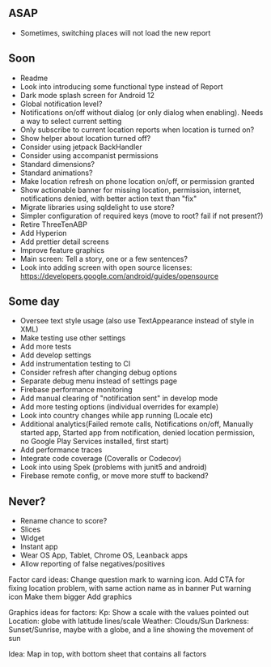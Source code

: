 ## ASAP
* Sometimes, switching places will not load the new report

## Soon
* Readme
* Look into introducing some functional type instead of Report
* Dark mode splash screen for Android 12
* Global notification level?
* Notifications on/off without dialog (or only dialog when enabling). Needs a way to select current setting
* Only subscribe to current location reports when location is turned on?
* Show helper about location turned off?
* Consider using jetpack BackHandler
* Consider using accompanist permissions
* Standard dimensions?
* Standard animations?
* Make location refresh on phone location on/off, or permission granted
* Show actionable banner for missing location, permission, internet, notifications denied, with better action text than "fix"
* Migrate libraries using sqldelight to use store?
* Simpler configuration of required keys (move to root? fail if not present?)
* Retire ThreeTenABP
* Add Hyperion
* Add prettier detail screens
* Improve feature graphics
* Main screen: Tell a story, one or a few sentences?
* Look into adding screen with open source licenses: https://developers.google.com/android/guides/opensource

## Some day
* Oversee text style usage (also use TextAppearance instead of style in XML)
* Make testing use other settings
* Add more tests
* Add develop settings
* Add instrumentation testing to CI
* Consider refresh after changing debug options
* Separate debug menu instead of settings page
* Firebase performance monitoring
* Add manual clearing of "notification sent" in develop mode
* Add more testing options (individual overrides for example)
* Look into country changes while app running (Locale etc)
* Additional analytics(Failed remote calls, Notifications on/off, Manually started app, Started app from notification, denied location permission, no Google Play Services installed, first start)
* Add performance traces
* Integrate code coverage (Coveralls or Codecov)
* Look into using Spek (problems with junit5 and android)
* Firebase remote config, or move more stuff to backend?

## Never?
* Rename chance to score?
* Slices
* Widget
* Instant app
* Wear OS App, Tablet, Chrome OS, Leanback apps
* Allow reporting of false negatives/positives

Factor card ideas:
Change question mark to warning icon. Add CTA for fixing location problem, with same action name as in banner
Put warning icon
Make them bigger
Add graphics

Graphics ideas for factors:
Kp: Show a scale with the values pointed out
Location: globe with latitude lines/scale
Weather: Clouds/Sun
Darkness: Sunset/Sunrise, maybe with a globe, and a line showing the movement of sun

Idea: Map in top, with bottom sheet that contains all factors
